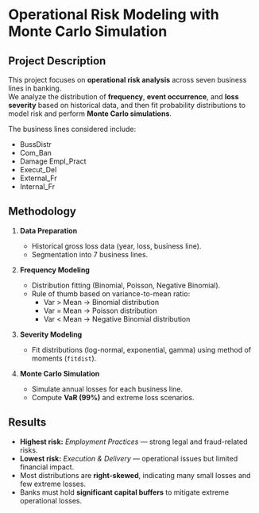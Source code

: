 # Operational Risk Modeling with Monte Carlo Simulation 

## Project Description  
This project focuses on **operational risk analysis** across seven business lines in banking.  
We analyze the distribution of **frequency**, **event occurrence**, and **loss severity** based on historical data, and then fit probability distributions to model risk and perform **Monte Carlo simulations**.  

The business lines considered include:  
- BussDistr  
- Com_Ban  
- Damage Empl_Pract  
- Execut_Del  
- External_Fr  
- Internal_Fr

## Methodology  
1. **Data Preparation**  
   - Historical gross loss data (year, loss, business line).  
   - Segmentation into 7 business lines.  

2. **Frequency Modeling**  
   - Distribution fitting (Binomial, Poisson, Negative Binomial).  
   - Rule of thumb based on variance-to-mean ratio:  
     - Var > Mean → Binomial distribution  
     - Var = Mean → Poisson distribution  
     - Var < Mean → Negative Binomial distribution  

3. **Severity Modeling**  
   - Fit distributions (log-normal, exponential, gamma) using method of moments (`fitdist`).  

4. **Monte Carlo Simulation**  
   - Simulate annual losses for each business line.  
   - Compute **VaR (99%)** and extreme loss scenarios.

## Results  
- **Highest risk:** *Employment Practices* — strong legal and fraud-related risks.  
- **Lowest risk:** *Execution & Delivery* — operational issues but limited financial impact.  
- Most distributions are **right-skewed**, indicating many small losses and few extreme losses.  
- Banks must hold **significant capital buffers** to mitigate extreme operational losses.  
